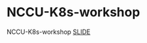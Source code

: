 # NCCU-K8s-workshop

NCCU-K8s-workshop [SLIDE](https://drive.google.com/file/d/1MnqUIFOLuGJVRpExJJsYA2IiPDM5T1Am/view?usp=sharing)
